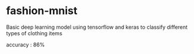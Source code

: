 # fashion-mnist

Basic deep learning model using tensorflow and keras to classify different types of clothing items

accuracy : 86%
